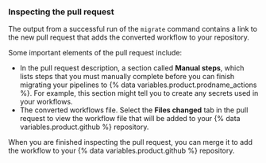 ### Inspecting the pull request

The output from a successful run of the `migrate` command contains a link to the new pull request that adds the converted workflow to your repository.

Some important elements of the pull request include:

* In the pull request description, a section called **Manual steps**, which lists steps that you must manually complete before you can finish migrating your pipelines to {% data variables.product.prodname_actions %}. For example, this section might tell you to create any secrets used in your workflows.
* The converted workflows file. Select the **Files changed** tab in the pull request to view the workflow file that will be added to your {% data variables.product.github %} repository.

When you are finished inspecting the pull request, you can merge it to add the workflow to your {% data variables.product.github %} repository.
